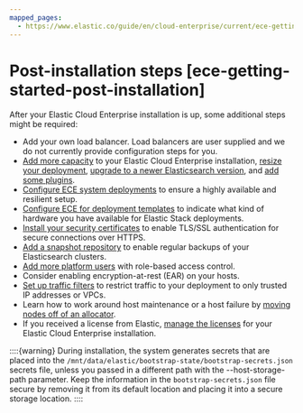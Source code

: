```yaml
---
mapped_pages:
  - https://www.elastic.co/guide/en/cloud-enterprise/current/ece-getting-started-post-installation.html
---
```


# Post-installation steps [ece-getting-started-post-installation]

After your Elastic Cloud Enterprise installation is up, some additional steps might be required:

* Add your own load balancer. Load balancers are user supplied and we do not currently provide configuration steps for you.
* [Add more capacity](../../maintenance/ece/scale-out-installation.md) to your Elastic Cloud Enterprise installation, [resize your deployment](resize-deployment.md), [upgrade to a newer Elasticsearch version](../../upgrade/deployment-or-cluster.md), and [add some plugins](asciidocalypse://docs/elasticsearch/docs/reference/elasticsearch-plugins/cloud-enterprise/ece-add-plugins.md).
* [Configure ECE system deployments](system-deployments-configuration.md) to ensure a highly available and resilient setup.
* [Configure ECE for deployment templates](configure-deployment-templates.md) to indicate what kind of hardware you have available for Elastic Stack deployments.
* [Install your security certificates](../../security/secure-your-elastic-cloud-enterprise-installation/manage-security-certificates.md) to enable TLS/SSL authentication for secure connections over HTTPS.
* [Add a snapshot repository](../../tools/snapshot-and-restore/cloud-enterprise.md) to enable regular backups of your Elasticsearch clusters.
* [Add more platform users](../../users-roles/cloud-enterprise-orchestrator/manage-users-roles.md) with role-based access control.
* Consider enabling encryption-at-rest (EAR) on your hosts.
* [Set up traffic filters](../../security/traffic-filtering.md) to restrict traffic to your deployment to only trusted IP addresses or VPCs.
* Learn how to work around host maintenance or a host failure by [moving nodes off of an allocator](../../maintenance/ece/move-nodes-instances-from-allocators.md).
* If you received a license from Elastic, [manage the licenses](../../license/manage-your-license-in-ece.md) for your Elastic Cloud Enterprise installation.

::::{warning} 
During installation, the system generates secrets that are placed into the `/mnt/data/elastic/bootstrap-state/bootstrap-secrets.json` secrets file, unless you passed in a different path with the --host-storage-path parameter. Keep the information in the `bootstrap-secrets.json` file secure by removing it from its default location and placing it into a secure storage location.
::::


